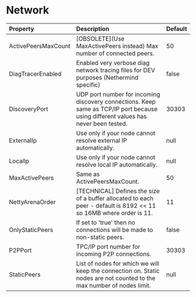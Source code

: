 # Network



| Property | Description | Default |
| :--- | :--- | :--- |
| ActivePeersMaxCount | [OBSOLETE](Use MaxActivePeers instead) Max number of connected peers. | 50 |
| DiagTracerEnabled | Enabled very verbose diag network tracing files for DEV purposes (Nethermind specific) | false |
| DiscoveryPort | UDP port number for incoming discovery connections. Keep same as TCP/IP port because using different values has never been tested. | 30303 |
| ExternalIp | Use only if your node cannot resolve external IP automatically. | null |
| LocalIp | Use only if your node cannot resolve local IP automatically. | null |
| MaxActivePeers | Same as ActivePeersMaxCount. | 50 |
| NettyArenaOrder | [TECHNICAL] Defines the size of a buffer allocated to each peer - default is 8192 << 11 so 16MB where order is 11. | 11 |
| OnlyStaticPeers | If set to 'true' then no connections will be made to non-static peers. | false |
| P2PPort | TPC/IP port number for incoming P2P connections. | 30303 |
| StaticPeers | List of nodes for which we will keep the connection on. Static nodes are not counted to the max number of nodes limit. | null |

